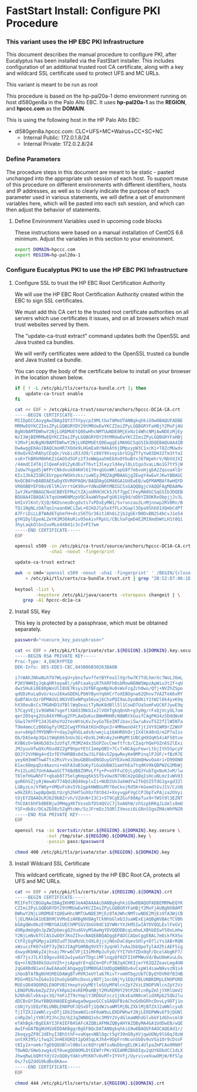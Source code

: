 # FastStart Install: Configure PKI Procedure
### This variant uses the HP EBC PKI Infrastructure

This document describes the manual procedure to configure PKI, after Eucalyptus has been installed
via the FastStart installer. This includes configuration of an additional trusted root CA
certificate, along with a key and wildcard SSL certificate used to protect UFS and MC URLs.

This variant is meant to be run as root

This procedure is based on the hp-pal20a-1 demo environment running on host dl580gen8a
in the Palo Alto EBC. It uses **hp-pal20a-1** as the **REGION**, and **hpccc.com** as the
**DOMAIN**.

This is using the following host in the HP Palo Alto EBC:
- dl580gen8a.hpccc.com: CLC+UFS+MC+Walrus+CC+SC+NC
  - Internal Public:  172.0.1.8/24
  - Internal Private: 172.0.2.8/24

### Define Parameters

The procedure steps in this document are meant to be static - pasted unchanged into the appropriate
ssh session of each host. To support reuse of this procedure on different environments with
different identifiers, hosts and IP addresses, as well as to clearly indicate the purpose of each
parameter used in various statements, we will define a set of environment variables here, which
will be pasted into each ssh session, and which can then adjust the behavior of statements.

1. Define Environment Variables used in upcoming code blocks

    These instructions were based on a manual installation of CentOS 6.6 minimum.
    Adjust the variables in this section to your environment.

    ```bash
    export DOMAIN=hpccc.com
    export REGION=hp-pal20a-1
    ```

### Configure Eucalyptus PKI to use the HP EBC PKI Infrastructure

1. Configure SSL to trust the HP EBC Root Certification Authority

    We will use the HP EBC Root Certification Authority created within the EBC to sign SSL
    certificates.

    We must add this CA cert to the trusted root certificate authorities on all servers which
    use certificates it issues, and on all browsers which must trust websites served by them.

    The "update-ca-trust extract" command updates both the OpenSSL and Java trusted ca bundles.

    We will verify certificates were added to the OpenSSL trusted ca bundle and Java trusted ca
    bundle.

    You can copy the body of the certificate below to install on your browser in the location 
    shown below.

    ```bash
    if [ ! -L /etc/pki/tls/certs/ca-bundle.crt ]; then
        update-ca-trust enable
    fi

    cat << EOF > /etc/pki/ca-trust/source/anchors/hpccc-DC1A-CA.crt
    -----BEGIN CERTIFICATE-----
    MIIDpDCCAoygAwIBAgIQY375YpycpI9MLtbaTAMeUTANBgkqhkiG9w0BAQUFADBE
    MRMwEQYKCZImiZPyLGQBGRYDY29tMRUwEwYKCZImiZPyLGQBGRYFaHBjY2MxFjAU
    BgNVBAMTDWhwY2NjLURDMUEtQ0EwHhcNMTUwNDE0MjExNzI4WhcNMjAwNDEzMjEy
    NzI3WjBEMRMwEQYKCZImiZPyLGQBGRYDY29tMRUwEwYKCZImiZPyLGQBGRYFaHBj
    Y2MxFjAUBgNVBAMTDWhwY2NjLURDMUEtQ0EwggEiMA0GCSqGSIb3DQEBAQUAA4IB
    DwAwggEKAoIBAQCmoHR7XOde9LHGmEa0rNAkAt6jDMpxypW3C1xcKi+T8ZcMUwdv
    K9oQv9ZnRAhyCEqQc/VobiiR3JO9/lz86Y9XsoysbrU2gZTfyYw03DH32Tm3tYaI
    xsK+ThBRkM0HhKZiGAO5d5UFz2f3xWWgaahHEbXoOYbuBYxJ6TWpmhrV/NbVdJXI
    /44mdCI4TAjIlQemFa91ZyKdEuT76vt13leyzld4eyl0LU1go3vaLLNo1G7tY5jW
    2aUw7hgpd5jWFPrCNkdvuk04KHl617H+qGGvWKlapG8f7e6voHjgbA2Zqsoa4lQr
    6Is13kAZIQRCEUrppeYWOkhzks/iwWIyJMQZAgMBAAGjgZEwgY4wEwYJKwYBBAGC
    NxQCBAYeBABDAEEwDgYDVR0PAQH/BAQDAgGGMA8GA1UdEwEB/wQFMAMBAf8wHQYD
    VR0OBBYEFO8xVEl5RiVrrtGK9Ou+YdNuDNRtMBIGCSsGAQQBgjcVAQQFAgMDAAMw
    IwYJKwYBBAGCNxUCBBYEFMuCtZAjoURHCHCk5JSf7gpClFeyMA0GCSqGSIb3DQEB
    BQUAA4IBAQAlkTqoUmW6NMzpVQC4aaWVhpwFgU61Vg9d/eDbYZ8OKRxObpjjJv3L
    kHIxVlKnt/XjQ/6KOsneo0cgdxts7vPDxEyMW1/Svronzau3LnMjnnwp2RV0Rn/B
    TQi1NgNLzDATqo1naan6WCiZwL+O2kDJlp5xXfFLx3Gapl3Opa9ShbO1XQmbCdPT
    A7FriDiLLBTWAd6TqhmfH+dcz56TGr36itJAh8i2jb2gGErB0DvBN2S4bCvJ1e54
    gYH1DylEpeALZeYK3M30AoRivO5eAivFRpUi/CBLVaFqmD4E2MI8mdbWtLH1t0Qi
    3hyLaqkOlbnIuxMLe4X041c3cZ+PI7wm
    -----END CERTIFICATE-----
    EOF

    openssl x509 -in /etc/pki/ca-trust/source/anchors/hpccc-DC1A-CA.crt \
                 -sha1 -noout -fingerprint
    
    update-ca-trust extract
    
    awk -v cmd='openssl x509 -noout -sha1 -fingerprint' ' /BEGIN/{close(cmd)};{print | cmd}' \
        < /etc/pki/tls/certs/ca-bundle.trust.crt | grep "2B:52:D7:06:1E:59:90:A5:BE:9A:CC:89:BA:C0:C0:90:2B:3E:48:46"
     
    keytool -list \
            -keystore /etc/pki/java/cacerts -storepass changeit | \
       grep -A1 hpccc-dc1a-ca
    ```

2. Install SSL Key

    This key is protected by a passphrase, which must be obtained separately.

    ```bash
    password="<secure_key_passphrase>"

    cat << EOF > /etc/pki/tls/private/star.${REGION}.${DOMAIN}.key.secure
    -----BEGIN RSA PRIVATE KEY-----
    Proc-Type: 4,ENCRYPTED
    DEK-Info: DES-EDE3-CBC,045B86B30263BA0B

    i7rWAhJNhwNuhTO7WLegU+ybnsTwvffetBYFea1lVgrhw7K7TdLhmrXc7WoLJ6mL
    P2KV9WHIyJqkqHRtepa8l/y6PcaakyiR7hkRFh0sbMowN6NW5WpzApWiu3t2f+qU
    dwz5HuEi0E80pWxUlI8VE7Ksys2UfBFqpmNp9u0sWxFzgZchOwo/Qfj+NVZhZSpo
    qdUDzKuLq0vU/4zu16kwGDEKLPbNYBynYq6HCrToXEBOgna62Qhnv7VAZTe66xRY
    QaBfAUcQzrDPMAUVL9N3V85eNPqa56vwjbChxPQI9aLOyoBdKiY1tW2l6k4yxK9q
    hX30euBcCs7MG0HD1UTBllWqOoaitTyNoK8dBll5l1CowD7Ua5omFwUC6FJywE9q
    5TCqyVEj1v9GW9A7sgeflXA033Nkb1x2lVOXTgkqQnUh+g3yHg/rFxQjVcyUL7om
    qer2D5q+g2Us04XYMKug2FPLAeQuKucBWmMHHRcN8WRtkGusfCAgPKU4z5DddWvH
    SGw17mYFP134JS4hoYU2YevWYoLKvJxyGoTEeINTibavi5w/uAvuTSZ2fIlW5NTa
    T9m4mmcCzB66GgfylMZ2CwgYPXkAtKUnOhpn3r4MMaenU4tTjtJVY91WR9rZ2WVF
    ou+v6Hp57MYDNM+Y+day2qXhGLads0/wmjLq16AHR0hOrjIX4lK40nO/m2P7aIss
    Ob/DASe4p3Qa1tWq6063nUv3Gi+Do9L2HKnAy2eHMgMt1UBCgHXOqKS4iAF58tve
    KVB6zO+9AHb303x3zUfqT/M3MZ4dx35GPZocCmeftfcb/CZaqrhQeFOZn6S2lExi
    JMJyuvUfwQXcRUud8ZZgP9UpoYEtC1mmpQBI+7CcfxNCAgsFewrLtbjIth5SpcyV
    QOJY2VVNHg4+d3zfEYhHRBBs0d3wJSLF66v5ZpqwReyKm9MPznqlPJOF/+fBzR7E
    yey6H3mWThwATtx2RsVtvx3muGB8boONSDuyGVYEXvmOJGUmQHwvOa4rirD99ON0
    K1ac68mpqDz4Aazni+eUFA3oB3oKy7iGuUU6W31amYhEa7tq9KV9kQBPW2G2MbWj
    Pn12LuXG7UnhAAwaSCT76BdB8ZOMvLffy+P+oVFFuCOjLyDQ3YubTgxNvKJxM/lw
    T6lmfHGwNhFT+qbab8T75elgKmpg6k5Sf5vUwzN7VBCm2pGBqIsHcuNLmzIvWV03
    goR6hSZjy8jWewAV774QdiBQ40eplvIi+NUD2Un3akWdYwIfkQSI5TdG1gxgd32l
    LGByzLn/VfWOy+VMQvFs8s5Yb1gpkHWBUsMY76oCkojRd5K+kGomdtGvJ1V/CzUQ
    w9kZERi1wpBpQeQLtU/gh2hHfSoX0zf8t04J+XxyvgpFVgCCPJbpTxPAjza2OVyi
    tOjEYZQAADLMJ629bBZrvh/V2UnN+I3C1+ST9CgEZGuf80ApTux9+TWSt9l3EZNT
    fhCOAtbhFb8BENjw3MHqgXKTVxsobfDS4QViC7j5oA6hW/zhSzpbRKqJLGmls8mU
    YSF+dk8z/DCaZEO8z5ZqMtcWn/5zJFrmDzJ5ORlIVmsoi6LGRnS5geZMAcWhPNZ0
    -----END RSA PRIVATE KEY-----
    EOF

    openssl rsa -in $certsdir/star.${REGION}.${DOMAIN}.key.secure \
                -out /tmp/star.${REGION}.${DOMAIN}.key \
                -passin pass:$password

    chmod 400 /etc/pki/tls/private/star.${REGION}.${DOMAIN}.key
    ```

3. Install Wildcard SSL Certificate

   This wildcard certificate, signed by the HP EBC Root CA, protects all UFS and MC URLs.

    ```bash
    cat << EOF > /etc/pki/tls/certs/star.${REGION}.${DOMAIN}.crt
    -----BEGIN CERTIFICATE-----
    MIIFeTCCBGGgAwIBAgIKHMDJeAADAAAAcDANBgkqhkiG9w0BAQUFADBEMRMwEQYK
    CZImiZPyLGQBGRYDY29tMRUwEwYKCZImiZPyLGQBGRYFaHBjY2MxFjAUBgNVBAMT
    DWhwY2NjLURDMUEtQ0EwHhcNMTUwNDE3MjEzOTA3WhcNMTcwNDE2MjEzOTA3WjCB
    ljELMAkGA1UEBhMCVVMxEzARBgNVBAgTCkNhbGlmb3JuaWExEjAQBgNVBAcTCVBh
    bG8gQWx0bzEYMBYGA1UEChMPSGV3bGV0dC1QYWNrYXJkMSIwIAYDVQQLExlFeGVj
    dXRpdmUgQnJpZWZpbmcgQ2VudGVyMSAwHgYDVQQDDBcqLmhwLXBhbDIwYS0xLmhw
    Y2NjLmNvbTCCASIwDQYJKoZIhvcNAQEBBQADggEPADCCAQoCggEBAL7m0ikfKX5o
    CtFOjbgPGMpja109ZudT3UaMzULtdXL8jjsjNOvDaCdqevSHly+D7liYs3ABrRQN
    xWzuczFK07sGP73yZWJJIAgPGHRBg9VXTr3yqnHl7vAaJbbQpoTylAdZhiAEF5ig
    dxwydKbN6yZ4jhsaj7Mrw6CVFjI3iMhMpJuYyO/YYI7VhfZDx0qF/DcelAbgKF7/
    +B77jsJ7LXlQ9gxvdXE2w1ywdaYTDgciMFlnqyQf0ZFIIHPMWuVd/BwU0mKvuLOs
    Qq+nlNZB48kSUuVVZh+jsApqdrE+qGCm+OFcP3B2q4CKKIjerY6IQZZeavLmg4UN
    2qGARBdBiwsCAwEAAaOCAhgwggIUMB0GA1UdDgQWBBQv6vCxpW14sawNAvvzN1s4
    ihboBTAfBgNVHSMEGDAWgBTvMVRJeUYla67RivTrvmHTbgzUbTCByQYDVR0fBIHB
    MIG+MIG7oIG4oIG1hoGybGRhcDovLy9DTj1ocGNjYy1EQzFBLUNBKDMpLENOPURD
    MUEsQ049Q0RQLENOPVB1YmxpYyUyMEtleSUyMFNlcnZpY2VzLENOPVNlcnZpY2Vz
    LENOPUNvbmZpZ3VyYXRpb24sREM9aHBjY2MsREM9Y29tP2NlcnRpZmljYXRlUmV2
    b2NhdGlvbkxpc3Q/YmFzZT9vYmplY3RDbGFzcz1jUkxEaXN0cmlidXRpb25Qb2lu
    dDCBvQYIKwYBBQUHAQEEgbAwga0wgaoGCCsGAQUFBzAChoGdbGRhcDovLy9DTj1o
    cGNjYy1EQzFBLUNBLENOPUFJQSxDTj1QdWJsaWMlMjBLZXklMjBTZXJ2aWNlcyxD
    Tj1TZXJ2aWNlcyxDTj1Db25maWd1cmF0aW9uLERDPWhwY2NjLERDPWNvbT9jQUNl
    cnRpZmljYXRlP2Jhc2U/b2JqZWN0Q2xhc3M9Y2VydGlmaWNhdGlvbkF1dGhvcml0
    eTAhBgkrBgEEAYI3FAIEFB4SAFcAZQBiAFMAZQByAHYAZQByMA4GA1UdDwEB/wQE
    AwIFoDATBgNVHSUEDDAKBggrBgEFBQcDATANBgkqhkiG9w0BAQUFAAOCAQEAd1r/
    2koqygZF0CJdEhyI3BhSthF+vaKqesNBlOgct5gY39nO8yXVjqwUONy9lG0qJ0zW
    untXK395/ifwq2C3nHEXQKQt1pQ45qLKJhA+9DpFrnNcunSbDv9uVSa1Or9cDsoF
    tBIy2x+omkr7gE6QQUBlnl0Bolxc6QYrpNfzuNuDbngELOKi4UlpaZmPCAe0RN0f
    T0wNO/GNebzwg4zEf0uegQO0OMLOtEEWfrPKrXEEAMRZBkDIqv2qUY6DbdCC1dLX
    JhwqRwLbQRtYdjV2xQQ8yYdAtsMtKH7v8vMT+IYVVfj/UyrviveXuwOMjW/RfSlp
    Os/7sQZddG9kdBx8KA==
    -----END CERTIFICATE-----
    EOF

    chmod 444 /etc/pki/tls/certs/star.${REGION}.${DOMAIN}.crt
    ```

